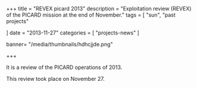 +++
title = "REVEX picard 2013"
description = "Exploitation review (REVEX) of the PICARD mission at the end of November."
tags = [
    "sun",
	"past projects"
  
]
date = "2013-11-27"
categories = [
   "projects-news"
]

banner= "/media/thumbnails/hdhcjjde.png"


+++

It is a review of the PICARD operations of 2013.

This review took place on November 27.
